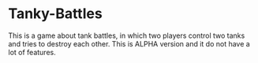 # Tanky-Battles
This is a game about tank battles, in which two players control two tanks and tries to destroy each other. This is ALPHA version and it do not have a lot of features.
